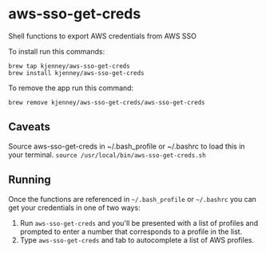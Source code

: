 # aws-sso-get-creds
Shell functions to export AWS credentials from AWS SSO

To install run this commands:

```
brew tap kjenney/aws-sso-get-creds
brew install kjenney/aws-sso-get-creds
```

To remove the app run this command:

`brew remove kjenney/aws-sso-get-creds/aws-sso-get-creds`

## Caveats

Source aws-sso-get-creds in ~/.bash_profile or ~/.bashrc to load this in your terminal.
`source /usr/local/bin/aws-sso-get-creds.sh`

## Running

Once the functions are referenced in `~/.bash_profile` or `~/.bashrc` you can get your credentials in one of two ways:

1. Run `aws-sso-get-creds` and you'll be presented with a list of profiles and prompted to enter a number that corresponds to a profile in the list.
2. Type `aws-sso-get-creds` and tab to autocomplete a list of AWS profiles.
